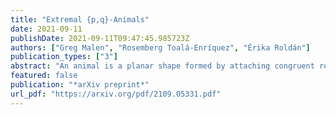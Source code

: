 ```yaml
---
title: "Extremal {p,q}-Animals"
date: 2021-09-11
publishDate: 2021-09-11T09:47:45.985723Z
authors: ["Greg Malen", "Rosemberg Toalá-Enríquez", "Érika Roldán"]
publication_types: ["3"]
abstract: "An animal is a planar shape formed by attaching congruent regular polygons along their edges. Usually, these polygons are a finite subset of tiles of a regular planar tessellation. These tessellations can be parameterized using the Schläfli symbol $\{p,q\}$"
featured: false
publication: "*arXiv preprint*"
url_pdf: "https://arxiv.org/pdf/2109.05331.pdf"
---
```

